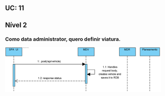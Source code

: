 ## **UC: 11**
## Nível 2

### Como data administrator, quero definir viatura.



![UC: 11](UC11.png)